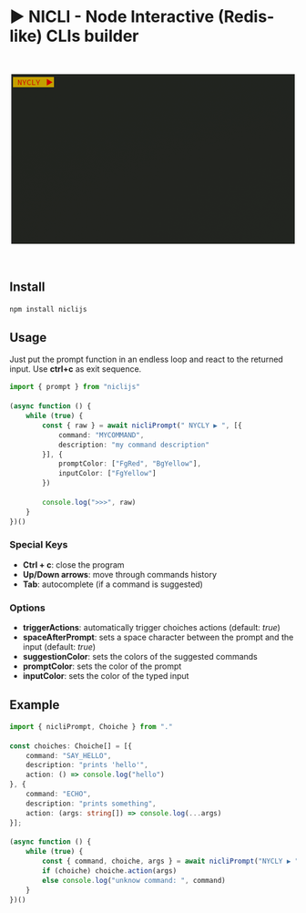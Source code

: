 # ▶️ NICLI - Node Interactive (Redis-like) CLIs builder

<br>
<p align="center">
  <img src="./demo.gif" alt="demo" />
</p>
<br>

## Install

```bash
npm install niclijs
```

## Usage

Just put the prompt function in an endless loop and react to the returned input. Use **ctrl+c** as exit sequence.

```typescript
import { prompt } from "niclijs"

(async function () {
	while (true) {
		const { raw } = await nicliPrompt(" NYCLY ▶️ ", [{ 
			command: "MYCOMMAND",
			description: "my command description"
		}], {
			promptColor: ["FgRed", "BgYellow"],
			inputColor: ["FgYellow"]
		})

		console.log(">>>", raw)
	}
})()
```

### Special Keys

- **Ctrl + c**: close the program
- **Up/Down arrows**: move through commands history
- **Tab**: autocomplete (if a command is suggested)

### Options

- **triggerActions**: automatically trigger choiches actions (default: *true*)
- **spaceAfterPrompt**: sets a space character between the prompt and the input (default: *true*)
- **suggestionColor**: sets the colors of the suggested commands
- **promptColor**: sets the color of the prompt
- **inputColor**: sets the color of the typed input

## Example

```typescript
import { nicliPrompt, Choiche } from "."

const choiches: Choiche[] = [{
	command: "SAY_HELLO",
	description: "prints 'hello'",
	action: () => console.log("hello")
}, {
	command: "ECHO",
	description: "prints something",
	action: (args: string[]) => console.log(...args)
}];

(async function () {
	while (true) {
		const { command, choiche, args } = await nicliPrompt("NYCLY ▶️ ", choiches)
		if (choiche) choiche.action(args)
		else console.log("unknow command: ", command)
	}	
})()
```